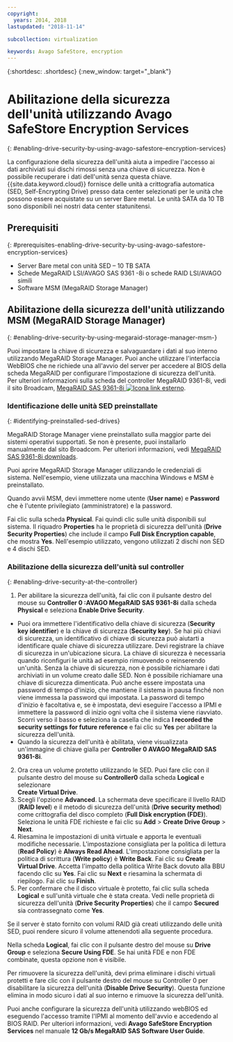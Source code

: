 ```yaml
---
copyright:
  years: 2014, 2018
lastupdated: "2018-11-14"

subcollection: virtualization

keywords: Avago SafeStore, encryption
---
```


{:shortdesc: .shortdesc}
{:new_window: target="_blank"}

# Abilitazione della sicurezza dell'unità utilizzando Avago SafeStore Encryption Services
{: #enabling-drive-security-by-using-avago-safestore-encryption-services}

La configurazione della sicurezza dell'unità aiuta a impedire l'accesso ai dati archiviati sui dischi rimossi senza una chiave di sicurezza. Non è possibile recuperare i dati dell'unità senza questa chiave. {{site.data.keyword.cloud}} fornisce delle unità a crittografia automatica (SED, Self-Encrypting Drive) presso data center selezionati per le unità che possono essere acquistate su un server Bare metal. Le unità SATA da 10 TB sono disponibili nei nostri data center statunitensi.

## Prerequisiti
{: #prerequisites-enabling-drive-security-by-using-avago-safestore-encryption-services}

* Server Bare metal con unità SED – 10 TB SATA
* Schede MegaRAID LSI/AVAGO SAS 9361 -8i o schede RAID LSI/AVAGO simili
* Software MSM (MegaRAID Storage Manager)

## Abilitazione della sicurezza dell'unità utilizzando MSM (MegaRAID Storage Manager)
{: #enabling-drive-security-by-using-megaraid-storage-manager-msm-}

Puoi impostare la chiave di sicurezza e salvaguardare i dati al suo interno utilizzando MegaRAID Storage Manager. Puoi anche utilizzare l'interfaccia WebBIOS che ne richiede una all'avvio del server per accedere al BIOS della scheda MegaRAID per configurare l'impostazione di sicurezza dell'unità. Per ulteriori informazioni sulla scheda del controller MegaRAID 9361-8i, vedi il sito Broadcam, [MegaRAID SAS 9361-8i ![Icona link esterno](../../icons/launch-glyph.svg "Icona link esterno")](https://www.broadcom.com/products/storage/raid-controllers/megaraid-sas-9361-8i#documentation).

### Identificazione delle unità SED preinstallate
{: #identifying-preinstalled-sed-drives}

MegaRAID Storage Manager viene preinstallato sulla maggior parte dei sistemi operativi supportati. Se non è presente, puoi installarlo manualmente dal sito Broadcom. Per ulteriori informazioni, vedi [MegaRAID SAS 9361-8i downloads](https://www.broadcom.com/products/storage/raid-controllers/megaraid-sas-9361-8i#downloads).

Puoi aprire MegaRAID Storage Manager utilizzando le credenziali di sistema. Nell'esempio, viene utilizzata una macchina Windows e MSM è preinstallato.

Quando avvii MSM, devi immettere nome utente (**User name**) e **Password** che è l'utente privilegiato (amministratore) e la password.

<!--![Figure 1](images/1_adapter_login.jpg)-->

Fai clic sulla scheda **Physical**. Fai quindi clic sulle unità disponibili sul sistema. Il riquadro **Properties** ha le proprietà di sicurezza dell'unità (**Drive Security Properties**) che include il campo **Full Disk Encryption capable**, che mostra **Yes**. Nell'esempio utilizzato, vengono utilizzati 2 dischi non SED e 4 dischi SED.

<!--![Figure 2](images/1_fde_capable_drives.jpg)-->

### Abilitazione della sicurezza dell'unità sul controller
{: #enabling-drive-security-at-the-controller}

1. Per abilitare la sicurezza dell'unità, fai clic con il pulsante destro del mouse su **Controller 0 :AVAGO MegaRAID SAS 9361-8i** dalla scheda **Physical** e seleziona **Enable Drive Security**.
  * Puoi ora immettere l'identificativo della chiave di sicurezza (**Security key identifier**) e la chiave di sicurezza (**Security key**). Se hai più chiavi di sicurezza, un identificativo di chiave di sicurezza può aiutarti a identificare quale chiave di sicurezza utilizzare. Devi registrare la chiave di sicurezza in un'ubicazione sicura. La chiave di sicurezza è necessaria quando riconfiguri le unità ad esempio rimuovendo o reinserendo un'unità. Senza la chiave di sicurezza, non è possibile richiamare i dati archiviati in un volume creato dalle SED. Non è possibile richiamare una chiave di sicurezza dimenticata. Può anche essere impostata una password di tempo d'inizio, che mantiene il sistema in pausa finché non viene immessa la password qui impostata. La password di tempo d'inizio è facoltativa e, se è impostata, devi eseguire l'accesso a IPMI e immettere la password di inizio ogni volta che il sistema viene riavviato. Scorri verso il basso e seleziona la casella che indica **I recorded the security settings for future reference** e fai clic su **Yes** per abilitare la sicurezza dell'unità.
  * Quando la sicurezza dell'unità è abilitata, viene visualizzata un'immagine di chiave gialla per **Controller 0 AVAGO MegaRAID SAS 9361-8i**.
2. Ora crea un volume protetto utilizzando le SED. Puoi fare clic con il pulsante destro del mouse su **Controller0** dalla scheda **Logical** e selezionare  
**Create Virtual Drive**.
3. Scegli l'opzione **Advanced**. La schermata deve specificare il livello RAID (**RAID level**) e il metodo di sicurezza dell'unità (**Drive security method**) come crittografia del disco completo (**Full Disk encryption (FDE)**). Seleziona le unità FDE richieste e fai clic su **Add** > **Create Drive Group** > **Next**.
4. Riesamina le impostazioni di unità virtuale e apporta le eventuali modifiche necessarie. L'impostazione consigliata per la politica di lettura (**Read Policy**) è **Always Read Ahead**. L'impostazione consigliata per la politica di scrittura (**Write policy**) è **Write Back**. Fai clic su **Create Virtual Drive**. Accetta l'impatto della politica Write Back dovuto alla BBU facendo clic su **Yes**. Fai clic su **Next** e riesamina la schermata di riepilogo. Fai clic su **Finish**.
5. Per confermare che il disco virtuale è protetto, fai clic sulla scheda **Logical** e sull'unità virtuale che è stata creata. Vedi nelle proprietà di sicurezza dell'unità (**Drive Security Properties**) che il campo **Secured** sia contrassegnato come **Yes**.

<!--![Figure 3](images/2_enable_drive_security.jpg)-->
<!--![Figure 4](images/3_security_key_details_page.jpg)-->
<!--![Figure 5](images/4_security_key_set_0.jpg)-->
<!--![Figure 6](images/9_create_vd_with_fde_drives.jpg)-->
<!--![Figure 7](images/10_create_vd_advanced_select_raid_drive_encryption_0.jpg)-->
<!--![Figure 8](images/create_vd_settings.jpg)-->
<!--![Figure 9](images/6_vd_secured_confirmation_0.jpg)-->

Se il server è stato fornito con volumi RAID già creati utilizzando delle unità SED, puoi rendere sicuro il volume attenendoti alla seguente procedura.

Nella scheda **Logical**, fai clic con il pulsante destro del mouse su **Drive Group** e seleziona **Secure Using FDE**. Se hai unità FDE e non FDE combinate, questa opzione non è visibile.

<!--![Figure 10](images/5_secure_existing_vd_with_fde_drives_0.jpg)-->

Per rimuovere la sicurezza dell'unità, devi prima eliminare i dischi virtuali protetti e fare clic con il pulsante destro del mouse su Controller 0 per disabilitare la sicurezza dell'unità (**Disable Drive Security**). Questa funzione elimina in modo sicuro i dati al suo interno e rimuove la sicurezza dell'unità.

Puoi anche configurare la sicurezza dell'unità utilizzando webBIOS ed eseguendo l'accesso tramite l'IPMI al momento dell'avvio e accedendo al BIOS RAID. Per ulteriori informazioni, vedi **Avago SafeStore Encryption Services** nel manuale **12 Gb/s MegaRAID SAS Software User Guide**.
